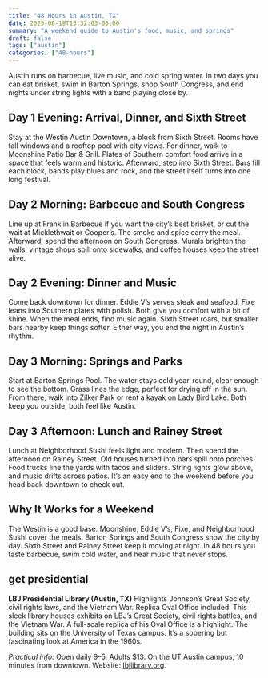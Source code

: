 ```yaml
---
title: "48 Hours in Austin, TX"
date: 2025-08-18T13:32:03-05:00
summary: "A weekend guide to Austin's food, music, and springs"
draft: false
tags: ["austin"]
categories: ["48-hours"]
---
```


Austin runs on barbecue, live music, and cold spring water. In two days you can eat brisket, swim in Barton Springs, shop South Congress, and end nights under string lights with a band playing close by.

## Day 1 Evening: Arrival, Dinner, and Sixth Street
Stay at the Westin Austin Downtown, a block from Sixth Street. Rooms have tall windows and a rooftop pool with city views. For dinner, walk to Moonshine Patio Bar & Grill. Plates of Southern comfort food arrive in a space that feels warm and historic. Afterward, step into Sixth Street. Bars fill each block, bands play blues and rock, and the street itself turns into one long festival.

## Day 2 Morning: Barbecue and South Congress

Line up at Franklin Barbecue if you want the city’s best brisket, or cut the wait at Micklethwait or Cooper’s. The smoke and spice carry the meal. Afterward, spend the afternoon on South Congress. Murals brighten the walls, vintage shops spill onto sidewalks, and coffee houses keep the street alive.

## Day 2 Evening: Dinner and Music

Come back downtown for dinner. Eddie V’s serves steak and seafood, Fixe leans into Southern plates with polish. Both give you comfort with a bit of shine. When the meal ends, find music again. Sixth Street roars, but smaller bars nearby keep things softer. Either way, you end the night in Austin’s rhythm.

## Day 3 Morning: Springs and Parks

Start at Barton Springs Pool. The water stays cold year-round, clear enough to see the bottom. Grass lines the edge, perfect for drying off in the sun. From there, walk into Zilker Park or rent a kayak on Lady Bird Lake. Both keep you outside, both feel like Austin.

## Day 3 Afternoon: Lunch and Rainey Street

Lunch at Neighborhood Sushi feels light and modern. Then spend the afternoon on Rainey Street. Old houses turned into bars spill onto porches. Food trucks line the yards with tacos and sliders. String lights glow above, and music drifts across patios. It’s an easy end to the weekend before you head back downtown to check out.

## Why It Works for a Weekend

The Westin is a good base. Moonshine, Eddie V’s, Fixe, and Neighborhood Sushi cover the meals. Barton Springs and South Congress show the city by day. Sixth Street and Rainey Street keep it moving at night. In 48 hours you taste barbecue, swim cold water, and hear music that never stops.



## get presidential


**LBJ Presidential Library (Austin, TX)**
Highlights Johnson’s Great Society, civil rights laws, and the Vietnam War. Replica Oval Office included.
This sleek library houses exhibits on LBJ’s Great Society, civil rights battles, and the Vietnam War. A full-scale replica of his Oval Office is a highlight. The building sits on the University of Texas campus. It’s a sobering but fascinating look at America in the 1960s.

*Practical info:* Open daily 9–5. Adults \$13. On the UT Austin campus, 10 minutes from downtown. Website: [lbjlibrary.org](https://www.lbjlibrary.org).

